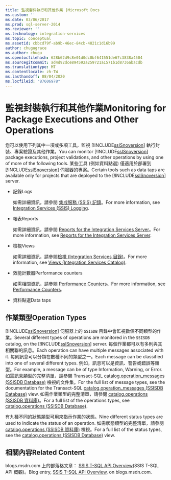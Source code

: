 ```yaml
---
title: 監視套件執行和其他作業 |Microsoft Docs
ms.custom: ''
ms.date: 03/06/2017
ms.prod: sql-server-2014
ms.reviewer: ''
ms.technology: integration-services
ms.topic: conceptual
ms.assetid: cbbcd79f-ab9b-46ec-84cb-4821c1d16b99
author: chugugrace
ms.author: chugu
ms.openlocfilehash: 628b62d9c8e01d0dc0bf641551de67c3838a4504
ms.sourcegitcommit: ad4d92dce894592a259721a1571b1d8736abacdb
ms.translationtype: MT
ms.contentlocale: zh-TW
ms.lasthandoff: 08/04/2020
ms.locfileid: "87606978"
---
```

# <a name="monitoring-for-package-executions-and-other-operations"></a><span data-ttu-id="23b9f-102">監視封裝執行和其他作業</span><span class="sxs-lookup"><span data-stu-id="23b9f-102">Monitoring for Package Executions and Other Operations</span></span>
  <span data-ttu-id="23b9f-103">您可以使用下列其中一項或多項工具，監視 [!INCLUDE[ssISnoversion](../../includes/ssisnoversion-md.md)] 執行封裝、專案驗證及其他作業。</span><span class="sxs-lookup"><span data-stu-id="23b9f-103">You can monitor [!INCLUDE[ssISnoversion](../../includes/ssisnoversion-md.md)] package executions, project validations, and other operations by using one of more of the following tools.</span></span> <span data-ttu-id="23b9f-104">某些工具 (例如資料點選) 僅適用於部署到 [!INCLUDE[ssISnoversion](../../includes/ssisnoversion-md.md)] 伺服器的專案。</span><span class="sxs-lookup"><span data-stu-id="23b9f-104">Certain tools such as data taps are available only for projects that are deployed to the [!INCLUDE[ssISnoversion](../../includes/ssisnoversion-md.md)] server.</span></span>  
  
-   <span data-ttu-id="23b9f-105">記錄</span><span class="sxs-lookup"><span data-stu-id="23b9f-105">Logs</span></span>  
  
     <span data-ttu-id="23b9f-106">如需詳細資訊，請參閱 [集成服務 &#40;SSIS&#41; 記錄](integration-services-ssis-logging.md)。</span><span class="sxs-lookup"><span data-stu-id="23b9f-106">For more information, see [Integration Services &#40;SSIS&#41; Logging](integration-services-ssis-logging.md).</span></span>  
  
-   <span data-ttu-id="23b9f-107">報表</span><span class="sxs-lookup"><span data-stu-id="23b9f-107">Reports</span></span>  
  
     <span data-ttu-id="23b9f-108">如需詳細資訊，請參閱 [Reports for the Integration Services Server](../reports-for-the-integration-services-server.md)。</span><span class="sxs-lookup"><span data-stu-id="23b9f-108">For more information, see [Reports for the Integration Services Server](../reports-for-the-integration-services-server.md).</span></span>  
  
-   <span data-ttu-id="23b9f-109">檢視</span><span class="sxs-lookup"><span data-stu-id="23b9f-109">Views</span></span>  
  
     <span data-ttu-id="23b9f-110">如需詳細資訊，請參閱[檢視 &#40;Integration Services 目錄&#41;](/sql/integration-services/system-views/views-integration-services-catalog)。</span><span class="sxs-lookup"><span data-stu-id="23b9f-110">For more information, see [Views &#40;Integration Services Catalog&#41;](/sql/integration-services/system-views/views-integration-services-catalog).</span></span>  
  
-   <span data-ttu-id="23b9f-111">效能計數器</span><span class="sxs-lookup"><span data-stu-id="23b9f-111">Performance counters</span></span>  
  
     <span data-ttu-id="23b9f-112">如需相關資訊，請參閱 [Performance Counters](performance-counters.md)。</span><span class="sxs-lookup"><span data-stu-id="23b9f-112">For more information, see [Performance Counters](performance-counters.md).</span></span>  
  
-   <span data-ttu-id="23b9f-113">資料點選</span><span class="sxs-lookup"><span data-stu-id="23b9f-113">Data taps</span></span>  
  
## <a name="operation-types"></a><span data-ttu-id="23b9f-114">作業類型</span><span class="sxs-lookup"><span data-stu-id="23b9f-114">Operation Types</span></span>  
 <span data-ttu-id="23b9f-115">[!INCLUDE[ssISnoversion](../../includes/ssisnoversion-md.md)] 伺服器上的 `SSISDB` 目錄中會監視數個不同類型的作業。</span><span class="sxs-lookup"><span data-stu-id="23b9f-115">Several different types of operations are monitored in the `SSISDB` catalog, on the [!INCLUDE[ssISnoversion](../../includes/ssisnoversion-md.md)] server.</span></span> <span data-ttu-id="23b9f-116">每個作業都可以有多則與其相關聯的訊息。</span><span class="sxs-lookup"><span data-stu-id="23b9f-116">Each operation can have multiple messages associated with it.</span></span> <span data-ttu-id="23b9f-117">每則訊息可以分類在數種不同的類型之一。</span><span class="sxs-lookup"><span data-stu-id="23b9f-117">Each message can be classified into one of several different types.</span></span> <span data-ttu-id="23b9f-118">例如，訊息可以是資訊、警告或錯誤等類型。</span><span class="sxs-lookup"><span data-stu-id="23b9f-118">For example, a message can be of type Information, Warning, or Error.</span></span> <span data-ttu-id="23b9f-119">如需訊息類型的完整清單，請參閱 Transact-SQL [catalog.operation_messages &#40;SSISDB Database&#41;](/sql/integration-services/system-views/catalog-operation-messages-ssisdb-database) 檢視的文件集。</span><span class="sxs-lookup"><span data-stu-id="23b9f-119">For the full list of message types, see the documentation for the Transact-SQL [catalog.operation_messages &#40;SSISDB Database&#41;](/sql/integration-services/system-views/catalog-operation-messages-ssisdb-database) view.</span></span> <span data-ttu-id="23b9f-120">如需作業類型的完整清單，請參閱 [catalog.operations &#40;SSISDB 資料庫&#41;](/sql/integration-services/system-views/catalog-operations-ssisdb-database)。</span><span class="sxs-lookup"><span data-stu-id="23b9f-120">For a full list of the operations types, see [catalog.operations &#40;SSISDB Database&#41;](/sql/integration-services/system-views/catalog-operations-ssisdb-database).</span></span>  
  
 <span data-ttu-id="23b9f-121">有九種不同的狀態類型可用來指示作業的狀態。</span><span class="sxs-lookup"><span data-stu-id="23b9f-121">Nine different status types are used to indicate the status of an operation.</span></span> <span data-ttu-id="23b9f-122">如需狀態類型的完整清單，請參閱 [catalog.operations &#40;SSISDB 資料庫&#41;](/sql/integration-services/system-views/catalog-operations-ssisdb-database) 檢視。</span><span class="sxs-lookup"><span data-stu-id="23b9f-122">For a full list of the status types, see the [catalog.operations &#40;SSISDB Database&#41;](/sql/integration-services/system-views/catalog-operations-ssisdb-database) view.</span></span>  
  
## <a name="related-content"></a><span data-ttu-id="23b9f-123">相關內容</span><span class="sxs-lookup"><span data-stu-id="23b9f-123">Related Content</span></span>  
 <span data-ttu-id="23b9f-124">blogs.msdn.com 上的部落格文章： [SSIS T-SQL API Overview](https://go.microsoft.com/fwlink/?LinkId=249051)(SSIS T-SQL API 概觀)。</span><span class="sxs-lookup"><span data-stu-id="23b9f-124">Blog entry, [SSIS T-SQL API Overview](https://go.microsoft.com/fwlink/?LinkId=249051), on blogs.msdn.com.</span></span>  
  
  
